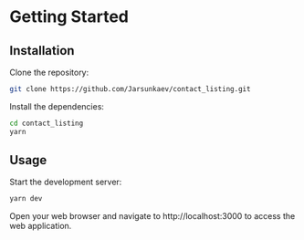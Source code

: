 # Getting Started
## Installation
Clone the repository:

```bash
git clone https://github.com/Jarsunkaev/contact_listing.git
```
Install the dependencies:

```bash
cd contact_listing
yarn
```

## Usage
Start the development server:


```bash
yarn dev
```
Open your web browser and navigate to http://localhost:3000 to access the web application.